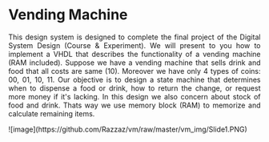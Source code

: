 # Vending Machine

<p align="justify">This design system is designed to complete the final project of the Digital System Design (Course & Experiment). We will present to you how to implement a VHDL that describes the functionality of a vending machine (RAM included). Suppose we have a vending machine that sells drink and food that all costs are same (10). Moreover we have only 4 types of coins: 00, 01, 10, 11. Our objective is to design a state machine that determines when to dispense a food or drink, how to return the change, or request more money if it's lacking. In this design we also concern about stock of food and drink. Thats way we use memory block (RAM) to memorize and calculate remaining items.</p>
![image](https://github.com/Razzaz/vm/raw/master/vm_img/Slide1.PNG)
